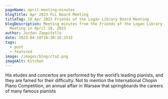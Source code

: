 ```yaml
---
pageName: april-meeting-minutes
blogTitle: Apr 2023 FLL Board Meeting
titleTag: 18 Apr 2023 Friends of the Logan Library Board Meeting
blogDescription: Meeting minutes from the Friends of the Logan Library Board
  Meeting in April 18, 2023
author: Jordan Zappitello
date: 2023-04-18T16:30:18.253Z
tags:
  - post
  - featured
image: /images/blog/cta2.png
imageAlt: Kitchen
---
```

His etudes and concertos are performed by the world’s leading pianists, and they are famed for their difficulty. Not to mention the International Chopin Piano Competition, an annual affair in Warsaw that springboards the careers of many famous pianists